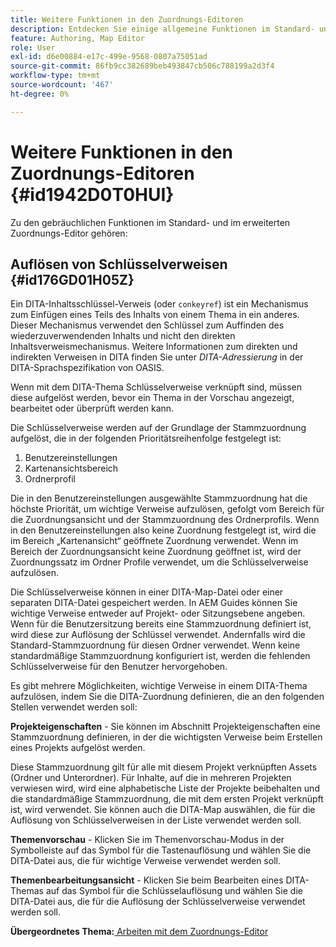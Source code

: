 ```yaml
---
title: Weitere Funktionen in den Zuordnungs-Editoren
description: Entdecken Sie einige allgemeine Funktionen im Standard- und im erweiterten Zuordnungs-Editor. Erfahren Sie, wie Sie wichtige Verweise im Zuordnungs-Editor auflösen.
feature: Authoring, Map Editor
role: User
exl-id: d6e00884-e17c-499e-9568-0807a75051ad
source-git-commit: 86fb9cc382689beb493847cb506c788199a2d3f4
workflow-type: tm+mt
source-wordcount: '467'
ht-degree: 0%

---
```


# Weitere Funktionen in den Zuordnungs-Editoren {#id1942D0T0HUI}

Zu den gebräuchlichen Funktionen im Standard- und im erweiterten Zuordnungs-Editor gehören:

## Auflösen von Schlüsselverweisen {#id176GD01H05Z}

Ein DITA-Inhaltsschlüssel-Verweis (oder `conkeyref`) ist ein Mechanismus zum Einfügen eines Teils des Inhalts von einem Thema in ein anderes. Dieser Mechanismus verwendet den Schlüssel zum Auffinden des wiederzuverwendenden Inhalts und nicht den direkten Inhaltsverweismechanismus. Weitere Informationen zum direkten und indirekten Verweisen in DITA finden Sie unter *DITA-Adressierung* in der DITA-Sprachspezifikation von OASIS.

Wenn mit dem DITA-Thema Schlüsselverweise verknüpft sind, müssen diese aufgelöst werden, bevor ein Thema in der Vorschau angezeigt, bearbeitet oder überprüft werden kann.

Die Schlüsselverweise werden auf der Grundlage der Stammzuordnung aufgelöst, die in der folgenden Prioritätsreihenfolge festgelegt ist:

1. Benutzereinstellungen
1. Kartenansichtsbereich
1. Ordnerprofil

Die in den Benutzereinstellungen ausgewählte Stammzuordnung hat die höchste Priorität, um wichtige Verweise aufzulösen, gefolgt vom Bereich für die Zuordnungsansicht und der Stammzuordnung des Ordnerprofils. Wenn in den Benutzereinstellungen also keine Zuordnung festgelegt ist, wird die im Bereich „Kartenansicht“ geöffnete Zuordnung verwendet. Wenn im Bereich der Zuordnungsansicht keine Zuordnung geöffnet ist, wird der Zuordnungssatz im Ordner Profile verwendet, um die Schlüsselverweise aufzulösen.

Die Schlüsselverweise können in einer DITA-Map-Datei oder einer separaten DITA-Datei gespeichert werden. In AEM Guides können Sie wichtige Verweise entweder auf Projekt- oder Sitzungsebene angeben. Wenn für die Benutzersitzung bereits eine Stammzuordnung definiert ist, wird diese zur Auflösung der Schlüssel verwendet. Andernfalls wird die Standard-Stammzuordnung für diesen Ordner verwendet. Wenn keine standardmäßige Stammzuordnung konfiguriert ist, werden die fehlenden Schlüsselverweise für den Benutzer hervorgehoben.

Es gibt mehrere Möglichkeiten, wichtige Verweise in einem DITA-Thema aufzulösen, indem Sie die DITA-Zuordnung definieren, die an den folgenden Stellen verwendet werden soll:

**Projekteigenschaften** - Sie können im Abschnitt Projekteigenschaften eine Stammzuordnung definieren, in der die wichtigsten Verweise beim Erstellen eines Projekts aufgelöst werden.

Diese Stammzuordnung gilt für alle mit diesem Projekt verknüpften Assets \(Ordner und Unterordner\). Für Inhalte, auf die in mehreren Projekten verwiesen wird, wird eine alphabetische Liste der Projekte beibehalten und die standardmäßige Stammzuordnung, die mit dem ersten Projekt verknüpft ist, wird verwendet. Sie können auch die DITA-Map auswählen, die für die Auflösung von Schlüsselverweisen in der Liste verwendet werden soll.

**Themenvorschau** - Klicken Sie im Themenvorschau-Modus in der Symbolleiste auf das Symbol für die Tastenauflösung und wählen Sie die DITA-Datei aus, die für wichtige Verweise verwendet werden soll.

**Themenbearbeitungsansicht** - Klicken Sie beim Bearbeiten eines DITA-Themas auf das Symbol für die Schlüsselauflösung und wählen Sie die DITA-Datei aus, die für die Auflösung der Schlüsselverweise verwendet werden soll.

**Übergeordnetes Thema:**[ Arbeiten mit dem Zuordnungs-Editor](map-editor.md)
